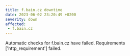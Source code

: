 ```yaml
---
title: f.bain.cz downtime
date: 2023-06-02 23:20:49 +0200
severity: down
affected:
 - f.bain.cz
---
```

Automatic checks for f.bain.cz have failed. Requirements ['http_requirement'] failed.
